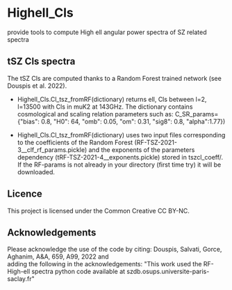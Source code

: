 # Highell_Cls

provide tools to compute  High ell angular power spectra of SZ related spectra

## tSZ Cls spectra

The tSZ Cls are computed thanks to a Random Forest trained network (see Douspis et al. 2022).

* Highell_Cls.Cl_tsz_fromRF(dictionary) returns ell, Cls between l=2, l=13500 with Cls in muK2 at 143GHz. The dictionary contains cosmological and scaling relation parameters such as: C_SR_params={"bias": 0.8,
                        "H0": 64,
                        "omb": 0.05,
                        "om": 0.31,
                        "sig8": 0.8,
                        "alpha":1.77})

* Highell_Cls.Cl_tsz_fromRF(dictionary) uses two input files corresponding to the coefficients of the Random Forest (RF-TSZ-2021-3__clf_rf_params.pickle) and the exponents of the parameters dependency (tRF-TSZ-2021-4__exponents.pickle) stored in tszcl_coeff/. If the RF-params is not already in your directory (first time try) it will be downloaded. 

## Licence

This project is licensed under the Common Creative CC BY-NC.

## Acknowledgements

Please acknowledge the use of the code by citing: Douspis, Salvati, Gorce, Aghanim, A&A, 659, A99, 2022 and   
adding the following in the acknowledgements: "This work used the RF-High-ell spectra python code available at szdb.osups.universite-paris-saclay.fr"
